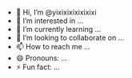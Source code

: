 - 👋 Hi, I’m @yixixixixixixixi
- 👀 I’m interested in ...
- 🌱 I’m currently learning ...
- 💞️ I’m looking to collaborate on ...
- 📫 How to reach me ...
- 😄 Pronouns: ...
- ⚡ Fun fact: ...

<!---
yixixixixixixixi/yixixixixixixixi is a ✨ special ✨ repository because its `README.md` (this file) appears on your GitHub profile.
You can click the Preview link to take a look at your changes.
--->
